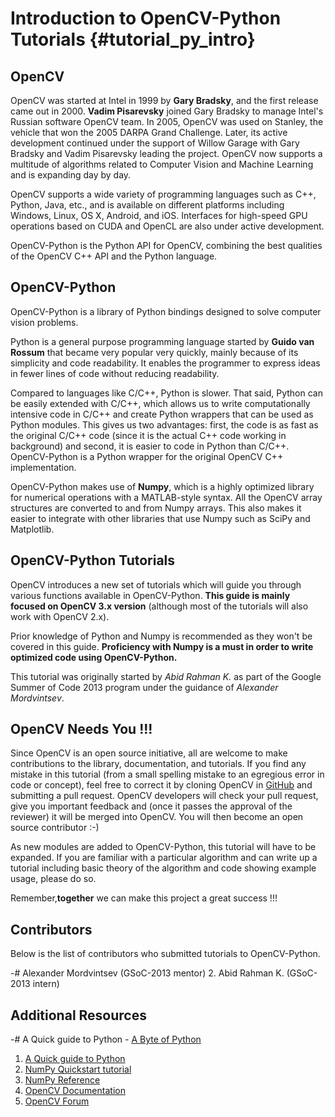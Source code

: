 Introduction to OpenCV-Python Tutorials {#tutorial_py_intro}
=======================================

OpenCV
------

OpenCV was started at Intel in 1999 by **Gary Bradsky**, and the first release came out in 2000.
**Vadim Pisarevsky** joined Gary Bradsky to manage Intel's Russian software OpenCV team. In 2005,
OpenCV was used on Stanley, the vehicle that won the 2005 DARPA Grand Challenge. Later, its active
development continued under the support of Willow Garage with Gary Bradsky and Vadim Pisarevsky
leading the project. OpenCV now supports a multitude of algorithms related to Computer Vision and
Machine Learning and is expanding day by day.

OpenCV supports a wide variety of programming languages such as C++, Python, Java, etc., and is
available on different platforms including Windows, Linux, OS X, Android, and iOS. Interfaces for
high-speed GPU operations based on CUDA and OpenCL are also under active development.

OpenCV-Python is the Python API for OpenCV, combining the best qualities of the OpenCV C++ API and
the Python language.

OpenCV-Python
-------------

OpenCV-Python is a library of Python bindings designed to solve computer vision problems.

Python is a general purpose programming language started by **Guido van Rossum** that became very
popular very quickly, mainly because of its simplicity and code readability. It enables the
programmer to express ideas in fewer lines of code without reducing readability.

Compared to languages like C/C++, Python is slower. That said, Python can be easily extended with
C/C++, which allows us to write computationally intensive code in C/C++ and create Python wrappers
that can be used as Python modules. This gives us two advantages: first, the code is as fast as the
original C/C++ code (since it is the actual C++ code working in background) and second, it is easier to
code in Python than C/C++. OpenCV-Python is a Python wrapper for the original OpenCV C++
implementation.

OpenCV-Python makes use of **Numpy**, which is a highly optimized library for numerical operations
with a MATLAB-style syntax. All the OpenCV array structures are converted to and from Numpy arrays.
This also makes it easier to integrate with other libraries that use Numpy such as SciPy and
Matplotlib.

OpenCV-Python Tutorials
-----------------------

OpenCV introduces a new set of tutorials which will guide you through various functions available in
OpenCV-Python. **This guide is mainly focused on OpenCV 3.x version** (although most of the
tutorials will also work with OpenCV 2.x).

Prior knowledge of Python and Numpy is recommended as they won't be covered in this guide.
**Proficiency with Numpy is a must in order to write optimized code using OpenCV-Python.**

This tutorial was originally started by *Abid Rahman K.* as part of the Google Summer of Code 2013
program under the guidance of *Alexander Mordvintsev*.

OpenCV Needs You !!!
--------------------

Since OpenCV is an open source initiative, all are welcome to make contributions to the library,
documentation, and tutorials. If you find any mistake in this tutorial (from a small spelling
mistake to an egregious error in code or concept), feel free to correct it by cloning OpenCV in
[GitHub](https://github.com/opencv/opencv) and submitting a pull request. OpenCV developers will
check your pull request, give you important feedback and (once it passes the approval of the
reviewer) it will be merged into OpenCV. You will then become an open source contributor :-)

As new modules are added to OpenCV-Python, this tutorial will have to be expanded. If you are
familiar with a particular algorithm and can write up a tutorial including basic theory of the
algorithm and code showing example usage, please do so.

Remember,**together** we can make this project a great success !!!

Contributors
------------

Below is the list of contributors who submitted tutorials to OpenCV-Python.

-#  Alexander Mordvintsev (GSoC-2013 mentor)
2.  Abid Rahman K. (GSoC-2013 intern)

Additional Resources
--------------------

-#  A Quick guide to Python - [A Byte of Python](https://python.swaroopch.com/)
1.  [A Quick guide to Python](https://www.freecodecamp.org/news/the-python-guide-for-beginners/)
2.  [NumPy Quickstart tutorial](https://numpy.org/doc/stable/user/quickstart.html)
3.  [NumPy Reference](https://numpy.org/doc/stable/reference/index.html)
4.  [OpenCV Documentation](https://docs.opencv.org/)
5.  [OpenCV Forum](https://forum.opencv.org/)
